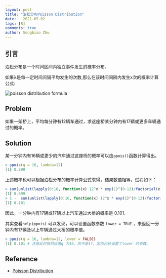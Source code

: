 ```yaml
---
layout: post
title: "泊松分布Poisson Distribution"
date:   2021-05-02
tags: [R]
comments: true
author: Songbiao Zhu
---
```


## 引言

泊松分布是一个时间区间内独立事件发生的概率分布。

如果λ是每一定时间间隔平均发生的次数,那么在该时间间隔内发生x次的概率计算公式:

![poisson distribution formula](https://tse3-mm.cn.bing.net/th?id=OIP.qmfySxsxTagQmn1IikMhvQHaD0&pid=Api&rs=1)

<!-- more -->

## Problem

如果一架桥上，平均每分钟有12辆车通过，求这座桥某分钟内有17辆或更多车辆通过的概率。

## Solution

某一分钟内有16辆或更少的汽车通过这座桥的概率可以由`ppois()`函数计算得出。

```R
> ppois(q = 16, lambda=12)
[1] 0.899
```

上述概率也可以根据泊松分布的概率计算公式求得，结果数值相等，过程如下：

```R
> sum(unlist(lapply(0:16, function(x) 12^x * exp(1)^(0-12)/factorial(x))))
[1] 0.899
> 1 -  sum(unlist(lapply(0:16, function(x) 12^x * exp(1)^(0-12)/factorial(x))))
[1] 0.101
```

因此，一分钟内有17辆或17辆以上汽车通过大桥的概率是 0.101.

其实查看`help(ppois)` 可以发现，可以设置函数参数 `lower = TRUE` ，来返回一分钟内有17辆及以上车辆通过大桥的概率值。

```R
> ppois(q = 16, lambda=12, lower = FALSE)
[1] 0.101 # 注意此时依然设置q 为16，而不是17，因为已经设置了lower 的参数。
```

## Reference

* [Poisson Distribution](http://www.r-tutor.com/elementary-statistics/probability-distributions/poisson-distribution)